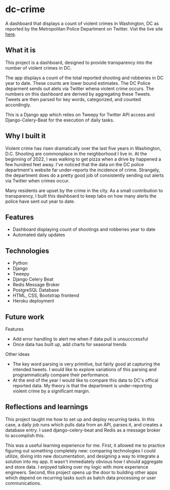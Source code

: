 # dc-crime
A dashboard that displays a count of violent crimes in Washington, DC as reported by the Metropolitan Police Department on Twitter. Vist the live site [here](http://www.crimeindc.com/). 

## What it is
This project is a dashboard, designed to provide transparency into the number of violent crimes in DC.

The app displays a count of the total reported shooting and robberies in DC year to date. These counts are lower bound estimates. The DC Police deparment sends out alets via Twitter whena violent crime occurs. The numbers on this dashboard are derived by aggregating these Tweets. Tweets are then parsed for key words, categorized, and counted accordingly. 

This is a Django app which relies on Tweepy for Twitter API access and Django-Celery-Beat for the execution of daily tasks. 


## Why I built it
Violent crime has risen dramatically over the last five years in Washington, D.C. Shooting are commonplace in the neighborhood I live in. At the beginning of 2022, I was walking to get pizza when a drive by happened a few hundred feet away. I've noticed that the data on the DC police department's website far under-reports the incidence of crime. Strangely, the department does do a pretty good job of consistently sending out alerts via Twitter when crimes occur. 

Many residents are upset by the crime in the city. As a small contribution to transparency, I built this dashboard to keep tabs on how many alerts the police have sent out year to date. 

## Features
- Dashboard displaying count of shootings and robberies year to date
- Automated daily updates

## Technologies
- Python
- Django
- Tweepy
- Django Celery Beat
- Redis Message Broker
- PostgreSQL Database
- HTML, CSS, Bootstrap frontend
- Heroku deployment


## Future work
Features
- Add error handling to alert me when if data pull is unsucccessful
- Once data has built up, add charts for seasonal trends

Other ideas
- The key word parsing is very primitive, but fairly good at capturing the intended tweets. I would like to explore variations of this parsing and programmatically compare their performance.
- At the end of the year I would like to compare this data to DC's offical reported data. My theory is that the department is under-reporting violent crime by a significant margin. 


## Reflections and learnings
This project taught me how to set up and deploy recurring tasks. In this case, a daily job runs which pulls data from an API, parses it, and creates a database entry. I used django-celery-beat and Redis as a message broker to accomplish this. 

This was a useful learning experience for me. First, it allowed me to practice figuring out something completely new: comparing technologies I could utilize, diving into new documentation, and designing a way to integrate a solution into my app. It wasn't immediately obvious how I should aggregate and store data. I enjoyed talking over my logic with more experience engineers. Second, this project opens up the door to building other apps which depend on recurring tasks such as batch data processing or user communications.
